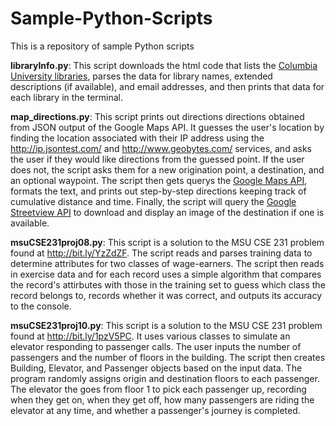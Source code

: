 Sample-Python-Scripts
=====================

This is a repository of sample Python scripts

<b>libraryInfo.py</b>:  This script downloads the html code that lists the <a href="http://library.columbia.edu/locations.html">Columbia University libraries</a>, parses the data for library names, extended descriptions (if available), and email addresses, and then prints that data for each library in the terminal.

<b>map_directions.py</b>:  This script prints out directions directions obtained from JSON output of the Google Maps API. It guesses the user's location by finding the location associated with their IP address using the <a href="http://ip.jsontest.com/">http://ip.jsontest.com/</a> and <a href="http://www.geobytes.com/">http://www.geobytes.com/</a> services, and asks the user if they would like directions from the guessed point. If the user does not, the script asks them for a new origination point, a destination, and an optional waypoint. The script then gets querys the <a href="https://developers.google.com/maps/documentation/directions/">Google Maps API</a>, formats the text, and prints out step-by-step directions keeping track of cumulative distance and time. Finally, the script will query the <a href="https://developers.google.com/maps/documentation/streetview/">Google Streetview API</a> to download and display an image of the destination if one is available.

<b>msuCSE231proj08.py</b>:  This script is a solution to the MSU CSE 231 problem found at http://bit.ly/YzZdZF. The script reads and parses training data to determine attributes for two classes of wage-earners. The script then reads in exercise data and for each record uses a simple algorithm that compares the record's attirbutes with those in the training set to guess which class the record belongs to, records whether it was correct, and outputs its accuracy to the console.

<b>msuCSE231proj10.py</b>:  This script is a solution to the MSU CSE 231 problem found at http://bit.ly/1pzV5PC. It uses various classes to simulate an elevator responding to passenger calls. The user inputs the number of passengers and the number of floors in the building. The script then creates Building, Elevator, and Passenger objects based on the input data. The program randomly assigns origin and destination floors to each passenger. The elevator the goes from floor 1 to pick each passenger up, recording when they get on, when they get off, how many passengers are riding the elevator at any time, and whether a passenger's journey is completed.
